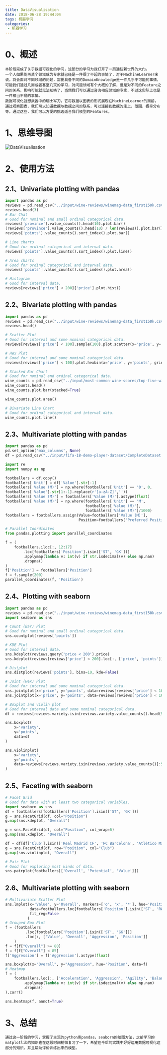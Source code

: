 ```yaml
---
title: DataVisualisation
date: 2018-06-28 19:44:04
tags: 机器学习
categories:
 - 机器学习
---
```

0、概述
========
	本阶段完成了关于数据可视化的学习，这部分的学习为我打开了一扇通往新世界的大门。
	一个人如果能再某个领域成为专家就已经是一件很了不起的事情了，对于MachineLearner来说，将会面对不同领域的问题，需要具备不同的DomainKnowledge是一件几乎不可能的事情，可能我们通过几周或者甚至几天的学习，对问题领域有个大概的了解，但是对不同的Feature之间的关系，影响可能就无法知晓了，当然我们可以通过咨询相应领域的专家，不过这实际上也是一件相当不易的事情。
	数据可视化就想武器中的瑞士军刀，它将数据以图表的形式展现在MachineLearner的面前，通过观察图表，我们可以知道数据与数据之间的联系，可以连接到数据的走上，范围，概率分布等。通过这些，我们可以方便的挑选适合我们模型的Features。

1、思维导图
==================
![DataVisualisation](https://xuleilx.github.io/images/DataVisualisation.png)

2、使用方法
==================
2.1、Univariate plotting with pandas
----------------------------------------------------
```python
import pandas as pd
reviews = pd.read_csv("../input/wine-reviews/winemag-data_first150k.csv", index_col=0)
reviews.head(3)
# Bar Chat
# Good for nominal and small ordinal categorical data.
reviews['province'].value_counts().head(10).plot.bar()
(reviews['province'].value_counts().head(10) / len(reviews)).plot.bar()
reviews['points'].value_counts().sort_index().plot.bar()

# Line charts
# Good for ordinal categorical and interval data.
reviews['points'].value_counts().sort_index().plot.line()

# Area charts
# Good for ordinal categorical and interval data.
reviews['points'].value_counts().sort_index().plot.area()

# Histogram
# Good for interval data.
reviews[reviews['price'] < 200]['price'].plot.hist()
```
2.2、Bivariate plotting with pandas
--------------------------------------------------
```python
import pandas as pd
reviews = pd.read_csv("../input/wine-reviews/winemag-data_first150k.csv", index_col=0)
reviews.head()

# Scatter Plot
# Good for interval and some nominal categorical data.
reviews[reviews['price'] < 100].sample(100).plot.scatter(x='price', y='points')

# Hex Plot
# Good for interval and some nominal categorical data.
reviews[reviews['price'] < 100].plot.hexbin(x='price', y='points', gridsize=15)

# Stacked Bar Chart
# Good for nominal and ordinal categorical data.
wine_counts = pd.read_csv("../input/most-common-wine-scores/top-five-wine-score-counts.csv",index_col=0)
wine_counts.head()
wine_counts.plot.bar(stacked=True)

wine_counts.plot.area()

# Bivariate Line Chart
# Good for ordinal categorical and interval data.
wine_counts.plot.line()
```
2.3、Multivariate plotting with pandas
------------------------------------------------------
```python
import pandas as pd
pd.set_option('max_columns', None)
df = pd.read_csv("../input/fifa-18-demo-player-dataset/CompleteDataset.csv", index_col=0)

import re
import numpy as np

footballers = df.copy()
footballers['Unit'] = df['Value'].str[-1]
footballers['Value (M)'] = np.where(footballers['Unit'] == '0', 0, 
footballers['Value'].str[1:-1].replace(r'[a-zA-Z]',''))
footballers['Value (M)'] = footballers['Value (M)'].astype(float)
footballers['Value (M)'] = np.where(footballers['Unit'] == 'M', 
                                    footballers['Value (M)'], 
                                    footballers['Value (M)']/1000)
footballers = footballers.assign(Value=footballers['Value (M)'],
                                 Position=footballers['Preferred Positions'].str.split().str[0])

# Parallel Coordinates
from pandas.plotting import parallel_coordinates

f = (
    footballers.iloc[:, 12:17]
        .loc[footballers['Position'].isin(['ST', 'GK'])]
        .applymap(lambda v: int(v) if str.isdecimal(v) else np.nan)
        .dropna()
)
f['Position'] = footballers['Position']
f = f.sample(200)
parallel_coordinates(f, 'Position')
```
2.4、Plotting with seaborn
--------------------------------------
```python
import pandas as pd
reviews = pd.read_csv("../input/wine-reviews/winemag-data_first150k.csv", index_col=0)
import seaborn as sns

# Count (Bar) Plot
# Good for nominal and small ordinal categorical data.
sns.countplot(reviews['points'])

# KDE Plot
# Good for interval data.
sns.kdeplot(reviews.query('price < 200').price)
sns.kdeplot(reviews[reviews['price'] < 200].loc[:, ['price', 'points']].dropna().sample(5000))

# Distplot
sns.distplot(reviews['points'], bins=10, kde=False)

# Joint (Hex) Plot
# Good for interval and some nominal categorical data.
sns.jointplot(x='price', y='points', data=reviews[reviews['price'] < 100])
sns.jointplot(x='price', y='points', data=reviews[reviews['price'] < 100], kind='hex', gridsize=20)

# Boxplot and violin plot
# Good for interval data and some nominal categorical data.
df = reviews[reviews.variety.isin(reviews.variety.value_counts().head(5).index)]

sns.boxplot(
    x='variety',
    y='points',
    data=df
)

sns.violinplot(
    x='variety',
    y='points',
    data=reviews[reviews.variety.isin(reviews.variety.value_counts()[:5].index)]
)
```

2.5、Faceting with seaborn
---------------------------------------
```python
# Facet Grid
# Good for data with at least two categorical variables.
import seaborn as sns
df = footballers[footballers['Position'].isin(['ST', 'GK'])]
g = sns.FacetGrid(df, col="Position")
g.map(sns.kdeplot, "Overall")

g = sns.FacetGrid(df, col="Position", col_wrap=6)
g.map(sns.kdeplot, "Overall")

df = df[df['Club'].isin(['Real Madrid CF', 'FC Barcelona', 'Atlético Madrid'])]
g = sns.FacetGrid(df, row="Position", col="Club")
g.map(sns.violinplot, "Overall")

# Pair Plot
# Good for exploring most kinds of data.
sns.pairplot(footballers[['Overall', 'Potential', 'Value']])
```

2.6、Multivariate plotting with seaborn
-------------------------------------------------------
```python
# Multivariate Scatter Plot
sns.lmplot(x='Value', y='Overall', markers=['o', 'x', '*'], hue='Position',
           data=footballers.loc[footballers['Position'].isin(['ST', 'RW', 'LW'])],
           fit_reg=False
          )
# Grouped Box Plot
f = (footballers
         .loc[footballers['Position'].isin(['ST', 'GK'])]
         .loc[:, ['Value', 'Overall', 'Aggression', 'Position']]
    )
f = f[f["Overall"] >= 80]
f = f[f["Overall"] < 85]
f['Aggression'] = f['Aggression'].astype(float)

sns.boxplot(x="Overall", y="Aggression", hue='Position', data=f)
# Heatmap
f = (
    footballers.loc[:, ['Acceleration', 'Aggression', 'Agility', 'Balance', 'Ball control']]
        .applymap(lambda v: int(v) if str.isdecimal(v) else np.nan)
        .dropna()
).corr()

sns.heatmap(f, annot=True)
```
3、总结
======
	通过这一阶段的学习，掌握了主流的python库pandas，seaborn的绘图方法，之前学习的matplotlib的知识也在这段时间稍微复习了一下，希望在今后的实践中好好运用数据可视化这部分的知识。并且帮助评价训练出来的模型。
